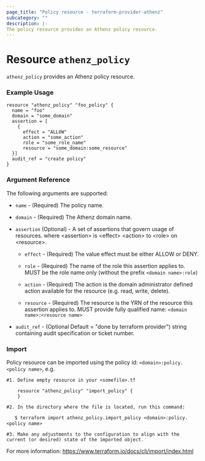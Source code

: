 ```yaml
---
page_title: "Policy resource - terraform-provider-athenz"
subcategory: ""
description: |-
The policy resource provides an Athenz policy resource.
---
```


# Resource `athenz_policy`

`athenz_policy` provides an Athenz policy resource.

### Example Usage

```hcl
resource "athenz_policy" "foo_policy" {
  name = "foo"
  domain = "some_domain"
  assertion = [
    {
      effect = "ALLOW"
      action = "some_action"
      role = "some_role_name"
      resource = "some_domain:some_resource"
  }]
  audit_ref = "create policy"
}
```

### Argument Reference

The following arguments are supported:

- `name` - (Required) The policy name.


- `domain` - (Required) The Athenz domain name.


- `assertion` (Optional) - A set of assertions that govern usage of resources. where <assertion\> is <effect\> <action\> to <role\> on <resource\>.
  
    - `effect` - (Required) The value effect must be either ALLOW or DENY.
      
    - `role` - (Required) The name of the role this assertion applies to. MUST be the role name only (without the prefix `<domain name>:role`)
      
    - `action` - (Required) The action is the domain administrator defined action available for the resource (e.g. read, write, delete).
      
    - `resource` - (Required) The resource is the YRN of the resource this assertion applies to. MUST provide fully qualified name: `<domain name>:<resource name>`


- `audit_ref` - (Optional Default = "done by terraform provider")  string containing audit specification or ticket number.


### Import
Policy resource can be imported using the policy id: `<domain>:policy.<policy name>`, e.g.

```hcl
#1. Define empty resource in your <somefile>.tf

    resource "athenz_policy" "import_policy" {
    }

#2. In the directory where the file is located, run this command:
        
   ֿ$ terraform import athenz_policy.import_policy <domain>:policy.<policy name> 

#3. Make any adjustments to the configuration to align with the current (or desired) state of the imported object.
```
For more information: https://www.terraform.io/docs/cli/import/index.html    